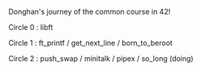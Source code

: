 Donghan's journey of the common course in 42!

Circle 0 : libft

Circle 1 : ft_printf / get_next_line / born_to_beroot

Circle 2 : push_swap / minitalk / pipex / so_long
(doing)
